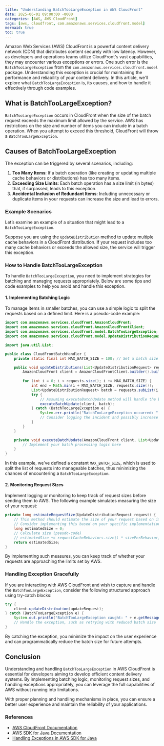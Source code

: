 ```yaml
---
title: "Understanding BatchTooLargeException in AWS CloudFront"
date: 2025-06-01 09:00:00 -0000
categories: [AWS, AWS CloudFront]
tags: [aws, cloudfront, com.amazonaws.services.cloudfront.model]
mermaid: true
toc: true
---
```



Amazon Web Services (AWS) CloudFront is a powerful content delivery network (CDN) that distributes content securely with low latency. However, as developers and operations teams utilize CloudFront's vast capabilities, they may encounter various exceptions or errors. One such error is the `BatchTooLargeException` from the `com.amazonaws.services.cloudfront.model` package. Understanding this exception is crucial for maintaining the performance and reliability of your content delivery. In this article, we’ll explore what `BatchTooLargeException` is, its causes, and how to handle it effectively through code examples.

## What is BatchTooLargeException?

`BatchTooLargeException` occurs in CloudFront when the size of the batch request exceeds the maximum limit allowed by the service. AWS has restrictions on the size and number of items you can include in a batch operation. When you attempt to exceed this threshold, CloudFront will throw a `BatchTooLargeException`.

## Causes of BatchTooLargeException

The exception can be triggered by several scenarios, including:

1. **Too Many Items**: If a batch operation (like creating or updating multiple cache behaviors or distributions) has too many items.
2. **Exceeding Size Limits**: Each batch operation has a size limit (in bytes) that, if surpassed, leads to this exception.
3. **Accidental Inclusion of Redundant Items**: Including unnecessary or duplicate items in your requests can increase the size and lead to errors.

### Example Scenarios

Let’s examine an example of a situation that might lead to a `BatchTooLargeException`.

Suppose you are using the `UpdateDistribution` method to update multiple cache behaviors in a CloudFront distribution. If your request includes too many cache behaviors or exceeds the allowed size, the service will trigger this exception.

### How to Handle BatchTooLargeException

To handle `BatchTooLargeException`, you need to implement strategies for batching and managing requests appropriately. Below are some tips and code examples to help you avoid and handle this exception.

#### 1. Implementing Batching Logic

To manage items in smaller batches, you can use a simple logic to split the requests based on a defined limit. Here is a pseudo-code example:

```java
import com.amazonaws.services.cloudfront.AmazonCloudFront;
import com.amazonaws.services.cloudfront.AmazonCloudFrontClient;
import com.amazonaws.services.cloudfront.model.BatchTooLargeException;
import com.amazonaws.services.cloudfront.model.UpdateDistributionRequest;

import java.util.List;

public class CloudFrontBatchHandler {
    private static final int MAX_BATCH_SIZE = 100; // Set a batch size limit

    public void updateDistributions(List<UpdateDistributionRequest> requests) {
        AmazonCloudFront client = AmazonCloudFrontClient.builder().build();
        
        for (int i = 0; i < requests.size(); i += MAX_BATCH_SIZE) {
            int end = Math.min(i + MAX_BATCH_SIZE, requests.size());
            List<UpdateDistributionRequest> batch = requests.subList(i, end);
            try {
                // Assuming executeBatchUpdate method will handle the batch updates
                executeBatchUpdate(client, batch);
            } catch (BatchTooLargeException e) {
                System.err.println("BatchTooLargeException occurred: " + e.getMessage());
                // Consider logging the incident and possibly increase the batch size limit
            }
        }
    }

    private void executeBatchUpdate(AmazonCloudFront client, List<UpdateDistributionRequest> batch) {
        // Implement your batch processing logic here
    }
}
```

In this example, we've defined a constant `MAX_BATCH_SIZE`, which is used to split the list of requests into manageable batches, thus minimizing the chances of encountering a `BatchTooLargeException`.

#### 2. Monitoring Request Sizes

Implement logging or monitoring to keep track of request sizes before sending them to AWS. The following example simulates measuring the size of your request:

```java
private long estimateRequestSize(UpdateDistributionRequest request) {
    // This method should estimate the size of your request based on its content
    // Consider implementing this based on your specific implementation details.
    long estimatedSize = 0;
    // Calculate size (pseudo-code)
    // estimatedSize += requestCacheBehaviors.size() * sizePerBehavior;
    return estimatedSize;
}
```

By implementing such measures, you can keep track of whether your requests are approaching the limits set by AWS.

### Handling Exception Gracefully

If you are interacting with AWS CloudFront and wish to capture and handle the `BatchTooLargeException`, consider the following structured approach using try-catch blocks:

```java
try {
    client.updateDistribution(updateRequest);
} catch (BatchTooLargeException e) {
    System.out.println("BatchTooLargeException caught: " + e.getMessage());
    // Handle the exception, such as retrying with reduced batch size
}
```

By catching the exception, you minimize the impact on the user experience and can programmatically reduce the batch size for future attempts.

## Conclusion

Understanding and handling `BatchTooLargeException` in AWS CloudFront is essential for developers aiming to develop efficient content delivery systems. By implementing batching logic, monitoring request sizes, and handling exceptions appropriately, you can leverage the full capabilities of AWS without running into limitations.

With proper planning and handling mechanisms in place, you can ensure a better user experience and maintain the reliability of your applications.

### References
- [AWS CloudFront Documentation](https://docs.aws.amazon.com/AmazonCloudFront/latest/DeveloperGuide/Welcome.html)
- [AWS SDK for Java Documentation](https://docs.aws.amazon.com/sdk-for-java/latest/developer-guide/home.html)
- [Handling Exceptions in AWS SDK for Java](https://docs.aws.amazon.com/sdk-for-java/v1/developer-guide/java-api-exceptions.html)